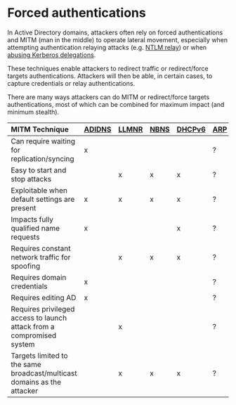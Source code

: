 # Forced authentications

In Active Directory domains, attackers often rely on forced authentications and MITM \(man in the middle\) to operate lateral movement, especially when attempting authentication relaying attacks \(e.g. [NTLM relay](../abusing-lm-and-ntlm/relay.md)\) or when [abusing Kerberos delegations](../abusing-kerberos/delegations.md).

These techniques enable attackers to redirect traffic or redirect/force targets authentications. Attackers will then be able, in certain cases, to capture credentials or relay authentications.

There are many ways attackers can do MITM or redirect/force targets authentications, most of which can be combined for maximum impact \(and minimum stealth\).

| MITM Technique | [ADIDNS](adidns-spoofing.md) | [LLMNR](llmnr-nbtns-mdns.md) | [NBNS](../../recon/nbt-ns.md) | [DHCPv6](dhcpv6-dns-poisoning.md) | [ARP](arp-poisoning.md) | [PrinterBug](printer-bug-ms-rprn-abuse.md) | [PrivExchange](privexchange-pushsubscription-abuse.md) |
| :--- | :--- | :--- | :--- | :--- | :--- | :--- | :--- |
| Can require waiting for replication/syncing | x |  |  |  | ? |  |  |
| Easy to start and stop attacks |  | x | x | x | ? | x | x |
| Exploitable when default settings are present | x | x | x | x | ? | x | up to 2019 |
| Impacts fully qualified name requests | x |  |  | x | ? |  |  |
| Requires constant network traffic for spoofing |  | x | x | x | ? |  |  |
| Requires domain credentials | x |  |  |  | ? | x | x |
| Requires editing AD | x |  |  |  | ? |  |  |
| Requires privileged access to launch attack from a compromised system |  | x |  |  | ? |  |  |
| Targets limited to the same broadcast/multicast domains as the attacker |  | x | x | x | ? | x | x |

